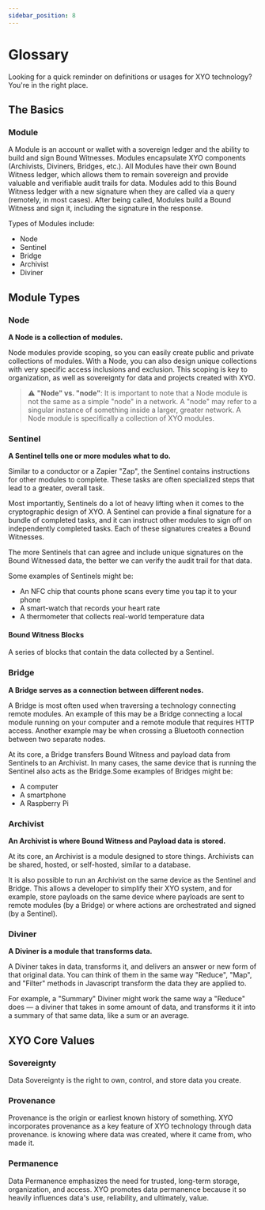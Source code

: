 ```yaml
---
sidebar_position: 8
---
```


# Glossary

Looking for a quick reminder on definitions or usages for XYO technology? You're in the right place.

<!-- [TODO] — Complete the Glossary -->
<!-- [Maryann] — Add any words here you've seen questions about (or have a question about yourself!) -->

## The Basics

### Module

A Module is an account or wallet with a sovereign ledger and the ability to build and sign Bound Witnesses.
Modules encapsulate XYO components (Archivists, Diviners, Bridges, etc.). All Modules have their own Bound Witness ledger, which allows them to remain sovereign and provide valuable and verifiable audit trails for data. Modules add to this Bound Witness ledger with a new signature when they are called via a query (remotely, in most cases). After being called, Modules build a Bound Witness and sign it, including the signature in the response.

Types of Modules include:

- Node
- Sentinel
- Bridge
- Archivist
- Diviner

## Module Types

### Node

**A Node is a collection of modules.**

Node modules provide scoping, so you can easily create public and private collections of modules. With a Node, you can also design unique collections with very specific access inclusions and exclusion. This scoping is key to organization, as well as sovereignty for data and projects created with XYO.

> :warning: **"Node" vs. "node"**: It is important to note that a Node module is not the same as a simple "node" in a network. A "node" may refer to a singular instance of something inside a larger, greater network. A Node module is specifically a collection of XYO modules.

### Sentinel

**A Sentinel tells one or more modules what to do.**

Similar to a conductor or a Zapier "Zap", the Sentinel contains instructions for other modules to complete. These tasks are often specialized steps that lead to a greater, overall task.

Most importantly, Sentinels do a lot of heavy lifting when it comes to the cryptographic design of XYO. A Sentinel can provide a final signature for a bundle of completed tasks, and it can instruct other modules to sign off on independently completed tasks. Each of these signatures creates a Bound Witnesses.

The more Sentinels that can agree and include unique signatures on the Bound Witnessed data, the better we can verify the audit trail for that data.

Some examples of Sentinels might be:

- An NFC chip that counts phone scans every time you tap it to your phone
- A smart-watch that records your heart rate
- A thermometer that collects real-world temperature data

#### Bound Witness Blocks

A series of blocks that contain the data collected by a Sentinel.

### Bridge

**A Bridge serves as a connection between different nodes.**

A Bridge is most often used when traversing a technology connecting remote modules. An example of this may be a Bridge connecting a local module running on your computer and a remote module that requires HTTP access. Another example may be when crossing a Bluetooth connection between two separate nodes.

At its core, a Bridge transfers Bound Witness and payload data from Sentinels to an Archivist. In many cases, the same device that is running the Sentinel also acts as the Bridge.Some examples of Bridges might be:

- A computer
- A smartphone
- A Raspberry Pi

### Archivist

**An Archivist is where Bound Witness and Payload data is stored.**

At its core, an Archivist is a module designed to store things. Archivists can be shared, hosted, or self-hosted, similar to a database.

It is also possible to run an Archivist on the same device as the Sentinel and Bridge. This allows a developer to simplify their XYO system, and for example, store payloads on the same device where payloads are sent to remote modules (by a Bridge) or where actions are orchestrated and signed (by a Sentinel).

### Diviner

**A Diviner is a module that transforms data.**

A Diviner takes in data, transforms it, and delivers an answer or new form of that original data. You can think of them in the same way "Reduce", "Map", and "Filter" methods in Javascript transform the data they are applied to.

For example, a "Summary" Diviner might work the same way a "Reduce" does — a diviner that takes in some amount of data, and transforms it it into a summary of that same data, like a sum or an average.

## XYO Core Values

### Sovereignty

Data Sovereignty is the right to own, control, and store data you create.

### Provenance

Provenance is the origin or earliest known history of something. XYO incorporates provenance as a key feature of XYO technology through data provenance. is knowing where data was created, where it came from, who made it.

### Permanence

Data Permanence emphasizes the need for trusted, long-term storage, organization, and access. XYO promotes data permanence because it so heavily influences data's use, reliability, and ultimately, value.
